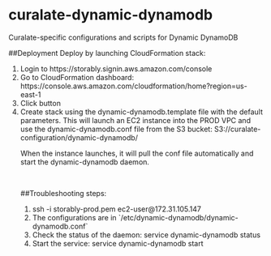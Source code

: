 # curalate-dynamic-dynamodb
Curalate-specific configurations and scripts for Dynamic DynamoDB

##Deployment
Deploy by launching CloudFormation stack:
<ol>
<li>Login to https://storably.signin.aws.amazon.com/console</li>
<li>Go to CloudFormation dashboard: https://console.aws.amazon.com/cloudformation/home?region=us-east-1</li>
<li>Click <Create Stack> button</li>
<li>Create stack using the dynamic-dynamodb.template file with the default parameters. This will launch an EC2 instance into the PROD VPC and use the dynamic-dynamodb.conf file from the S3 bucket: S3://curalate-configuration/dynamic-dynamodb/</li>

When the instance launches, it will pull the conf file automatically and start the dynamic-dynamodb daemon.


<br />
<p>
##Troubleshooting steps:
<ol>
<li>ssh -i storably-prod.pem ec2-user@172.31.105.147</li>
<li>The configurations are in `/etc/dynamic-dynamodb/dynamic-dynamodb.conf`</li>
<li>Check the status of the daemon: service dynamic-dynamodb status</li>
<li>Start the service: service dynamic-dynamodb start</li>
